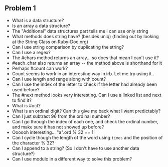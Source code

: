 ## Problem 1

* What is a data structure?
* Is an array a data structure?
* The "Additional" data structures part tells me I can use only string
* What methods does string have? (besides uniq) (finding out by looking at the String Class on Ruby-Doc.org)
* Can I use string comparison by duplicating the string?
* Can I use a regex?
* The #chars method returns an array... so does that mean I can't use it?
* #each_char also returns an array -- the method above is shorthand for it
* Perhaps #count can work?
* Count seems to work in an interesting way in irb. Let me try using it..
* Can I use length and range along with count?
* Can I use the index of the letter to check if the letter had already been used before?
* The #next method looks very interesting. Can I use a linked list and next to find it?
* What is #oct?
* What is an ordinal digit? Can this give me back what I want predictably?
* Can I just subtract 96 from the ordinal number?
* Can I go through the index of each one, and check the ordinal number, and make sure it has not showed up before?
* Oooooh interesting... "a".ord % 32 == 1!
* Can I cycle though the length of the word using `times` and the position of the character % 32?
* Can I append to a string? (So I don't have to use another data structure?)
* Can I use modulo in a different way to solve this problem?
